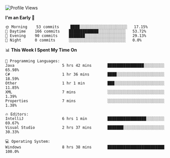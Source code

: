 <!--START_SECTION:waka-->
![Profile Views](http://img.shields.io/badge/Profile%20Views-49-blue)

**I'm an Early 🐤** 

```text
🌞 Morning    53 commits     ████░░░░░░░░░░░░░░░░░░░░░   17.15% 
🌆 Daytime    166 commits    █████████████░░░░░░░░░░░░   53.72% 
🌃 Evening    90 commits     ███████░░░░░░░░░░░░░░░░░░   29.13% 
🌙 Night      0 commits      ░░░░░░░░░░░░░░░░░░░░░░░░░   0.0%

```


📊 **This Week I Spent My Time On** 

```text
💬 Programming Languages: 
Java                     5 hrs 42 mins       ████████████████░░░░░░░░░   65.98% 
C#                       1 hr 36 mins        ████░░░░░░░░░░░░░░░░░░░░░   18.59% 
Other                    1 hr 1 min          ███░░░░░░░░░░░░░░░░░░░░░░   11.85% 
XML                      7 mins              ░░░░░░░░░░░░░░░░░░░░░░░░░   1.39% 
Properties               7 mins              ░░░░░░░░░░░░░░░░░░░░░░░░░   1.38%

🔥 Editors: 
IntelliJ                 6 hrs 1 min         █████████████████░░░░░░░░   69.67% 
Visual Studio            2 hrs 37 mins       ███████░░░░░░░░░░░░░░░░░░   30.33%

💻 Operating System: 
Windows                  8 hrs 38 mins       █████████████████████████   100.0%

```


<!--END_SECTION:waka-->
